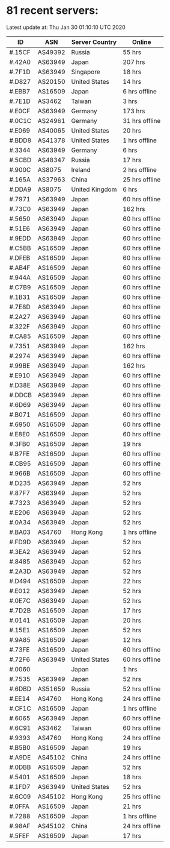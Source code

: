 # 81 recent servers:

Latest update at: Thu Jan 30 01:10:10 UTC 2020

| ID | ASN | Server Country | Online |
| -- | --- | -------------- | ------ |
| #.15CF | AS49392 | Russia | 55 hrs |
| #.42A0 | AS63949 | Japan | 207 hrs |
| #.7F1D | AS63949 | Singapore | 18 hrs |
| #.D827 | AS20150 | United States | 14 hrs |
| #.EBB7 | AS16509 | Japan | 6 hrs offline |
| #.7E1D | AS3462 | Taiwan | 3 hrs |
| #.E0CF | AS63949 | Germany | 173 hrs |
| #.0C1C | AS24961 | Germany | 31 hrs offline |
| #.E069 | AS40065 | United States | 20 hrs |
| #.BDD8 | AS41378 | United States | 1 hrs offline |
| #.3344 | AS63949 | Germany | 6 hrs |
| #.5CBD | AS48347 | Russia | 17 hrs |
| #.900C | AS8075 | Ireland | 2 hrs offline |
| #.165A | AS37963 | China | 25 hrs offline |
| #.DDA9 | AS8075 | United Kingdom | 6 hrs |
| #.7971 | AS63949 | Japan | 60 hrs offline |
| #.73C0 | AS63949 | Japan | 162 hrs |
| #.5650 | AS63949 | Japan | 60 hrs offline |
| #.51E6 | AS63949 | Japan | 60 hrs offline |
| #.9EDD | AS63949 | Japan | 60 hrs offline |
| #.C5BB | AS16509 | Japan | 60 hrs offline |
| #.DFEB | AS16509 | Japan | 60 hrs offline |
| #.AB4F | AS16509 | Japan | 60 hrs offline |
| #.944A | AS16509 | Japan | 60 hrs offline |
| #.C7B9 | AS16509 | Japan | 60 hrs offline |
| #.1B31 | AS16509 | Japan | 60 hrs offline |
| #.7E8D | AS63949 | Japan | 60 hrs offline |
| #.2A27 | AS63949 | Japan | 60 hrs offline |
| #.322F | AS63949 | Japan | 60 hrs offline |
| #.CA85 | AS16509 | Japan | 60 hrs offline |
| #.7351 | AS63949 | Japan | 162 hrs |
| #.2974 | AS63949 | Japan | 60 hrs offline |
| #.99BE | AS63949 | Japan | 162 hrs |
| #.E910 | AS63949 | Japan | 60 hrs offline |
| #.D38E | AS63949 | Japan | 60 hrs offline |
| #.DDCB | AS63949 | Japan | 60 hrs offline |
| #.6D69 | AS63949 | Japan | 60 hrs offline |
| #.B071 | AS16509 | Japan | 60 hrs offline |
| #.6950 | AS16509 | Japan | 60 hrs offline |
| #.E8E0 | AS16509 | Japan | 60 hrs offline |
| #.3FB0 | AS16509 | Japan | 19 hrs |
| #.B7FE | AS16509 | Japan | 60 hrs offline |
| #.CB95 | AS16509 | Japan | 60 hrs offline |
| #.966B | AS16509 | Japan | 60 hrs offline |
| #.D235 | AS63949 | Japan | 52 hrs |
| #.87F7 | AS63949 | Japan | 52 hrs |
| #.7323 | AS63949 | Japan | 52 hrs |
| #.E206 | AS63949 | Japan | 52 hrs |
| #.0A34 | AS63949 | Japan | 52 hrs |
| #.BA03 | AS4760 | Hong Kong | 1 hrs offline |
| #.FD9D | AS63949 | Japan | 52 hrs |
| #.3EA2 | AS63949 | Japan | 52 hrs |
| #.8485 | AS63949 | Japan | 52 hrs |
| #.2A3D | AS63949 | Japan | 52 hrs |
| #.D494 | AS16509 | Japan | 22 hrs |
| #.E012 | AS63949 | Japan | 52 hrs |
| #.0E7C | AS63949 | Japan | 52 hrs |
| #.7D2B | AS16509 | Japan | 17 hrs |
| #.0141 | AS16509 | Japan | 20 hrs |
| #.15E1 | AS16509 | Japan | 52 hrs |
| #.9A85 | AS16509 | Japan | 12 hrs |
| #.73FE | AS16509 | Japan | 60 hrs offline |
| #.72F6 | AS63949 | United States | 60 hrs offline |
| #.0060 |  | Japan | 1 hrs |
| #.7535 | AS63949 | Japan | 52 hrs |
| #.6DBD | AS51659 | Russia | 52 hrs offline |
| #.EE14 | AS4760 | Hong Kong | 24 hrs offline |
| #.CF1C | AS16509 | Japan | 1 hrs offline |
| #.6065 | AS63949 | Japan | 60 hrs offline |
| #.6C91 | AS3462 | Taiwan | 60 hrs offline |
| #.9393 | AS4760 | Hong Kong | 24 hrs offline |
| #.B5B0 | AS16509 | Japan | 19 hrs |
| #.A9DE | AS45102 | China | 24 hrs offline |
| #.0DBB | AS16509 | Japan | 52 hrs |
| #.5401 | AS16509 | Japan | 18 hrs |
| #.1FD7 | AS63949 | United States | 52 hrs |
| #.6C09 | AS45102 | Hong Kong | 25 hrs offline |
| #.0FFA | AS16509 | Japan | 21 hrs |
| #.7288 | AS16509 | Japan | 1 hrs offline |
| #.98AF | AS45102 | China | 24 hrs offline |
| #.5FEF | AS16509 | Japan | 17 hrs |

